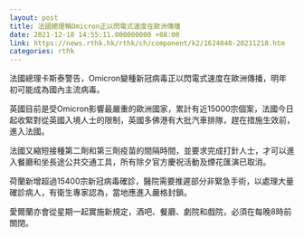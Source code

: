 ```yaml
---
layout: post
title: 法國總理稱Omicron正以閃電式速度在歐洲傳播
date: 2021-12-18 14:55:11.000000000 +08:00
link: https://news.rthk.hk/rthk/ch/component/k2/1624840-20211218.htm
categories: rthk
---
```


法國總理卡斯泰警告，Omicron變種新冠病毒正以閃電式速度在歐洲傳播，明年初可能成為國內主流病毒。

英國目前是受Omicron影響最嚴重的歐洲國家，累計有近15000宗個案，法國今日起收緊對從英國入境人士的限制，英國多佛港有大批汽車排隊，趕在措施生效前，進入法國。

法國又縮短接種第二劑和第三劑疫苗的間隔時間，並要求完成打針人士，才可以進入餐廳和坐長途公共交通工具，所有除夕官方慶祝活動及煙花匯演已取消。

荷蘭新增超過15400宗新冠病毒確診，醫院需要推遲部分非緊急手術，以處理大量確診病人，有衛生專家認為，當地應進入嚴格封鎖。

愛爾蘭亦會從星期一起實施新規定，酒吧、餐廳、劇院和戲院，必須在每晚8時前關閉。
